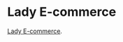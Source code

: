 # Lady E-commerce

[Lady E-commerce](https://ladyecommerce-d15fd.web.app/).

<!-- ## Available Features -->
